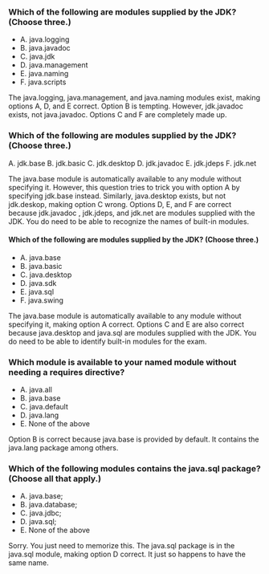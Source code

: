 ### Which of the following are modules supplied by the JDK? (Choose three.)
*  A. java.logging
*  B. java.javadoc
*  C. java.jdk
*  D. java.management
*  E. java.naming
*  F. java.scripts

The java.logging, java.management, and java.naming modules exist, making options A, D, and E correct.
Option B is tempting. However, jdk.javadoc exists, not java.javadoc. Options C and F are completely made up.

### Which of the following are modules supplied by the JDK? (Choose three.)
A. jdk.base
B. jdk.basic
C. jdk.desktop
D. jdk.javadoc
E. jdk.jdeps
F. jdk.net

The java.base module is automatically available to any module without specifying it.
However, this question tries to trick you with option A by specifying jdk.base instead.
Similarly, java.desktop exists, but not jdk.deskop, making option C wrong.
Options D, E, and F are correct because jdk.javadoc , jdk.jdeps,
and jdk.net are modules supplied with the JDK.
You do need to be able to recognize the names of built-in modules.

#### Which of the following are modules supplied by the JDK? (Choose three.)
* A. java.base
* B. java.basic
* C. java.desktop
* D. java.sdk
* E. java.sql
* F. java.swing

The java.base module is automatically available
to any module without specifying it, making option A correct.
Options C and E are also correct because java.desktop and java.sql
are modules supplied with the JDK.
You do need to be able to identify built-in modules for the exam.


### Which module is available to your named module without needing a requires directive?
* A. java.all
*  B. java.base
*  C. java.default
*  D. java.lang
*  E. None of the above

Option B is correct because java.base is provided by default.
It contains the java.lang package among others.

### Which of the following modules contains the java.sql package? (Choose all that apply.)
*  A. java.base;
*  B. java.database;
*  C. java.jdbc;
*  D. java.sql;
*  E. None of the above

Sorry. You just need to memorize this.
The java.sql package is in the java.sql module,
making option D correct. It just so happens to have the same name.

